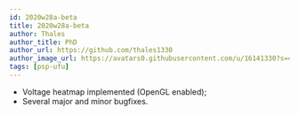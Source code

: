 ```yaml
---
id: 2020w28a-beta
title: 2020w28a-beta
author: Thales
author_title: PhD
author_url: https://github.com/thales1330
author_image_url: https://avatars0.githubusercontent.com/u/16141330?s=460&v=4
tags: [psp-ufu]
---
```


- Voltage heatmap implemented (OpenGL enabled);
- Several major and minor bugfixes.